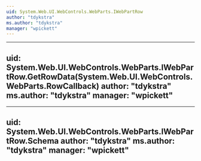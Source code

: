 ```yaml
---
uid: System.Web.UI.WebControls.WebParts.IWebPartRow
author: "tdykstra"
ms.author: "tdykstra"
manager: "wpickett"
---
```


---
uid: System.Web.UI.WebControls.WebParts.IWebPartRow.GetRowData(System.Web.UI.WebControls.WebParts.RowCallback)
author: "tdykstra"
ms.author: "tdykstra"
manager: "wpickett"
---

---
uid: System.Web.UI.WebControls.WebParts.IWebPartRow.Schema
author: "tdykstra"
ms.author: "tdykstra"
manager: "wpickett"
---

